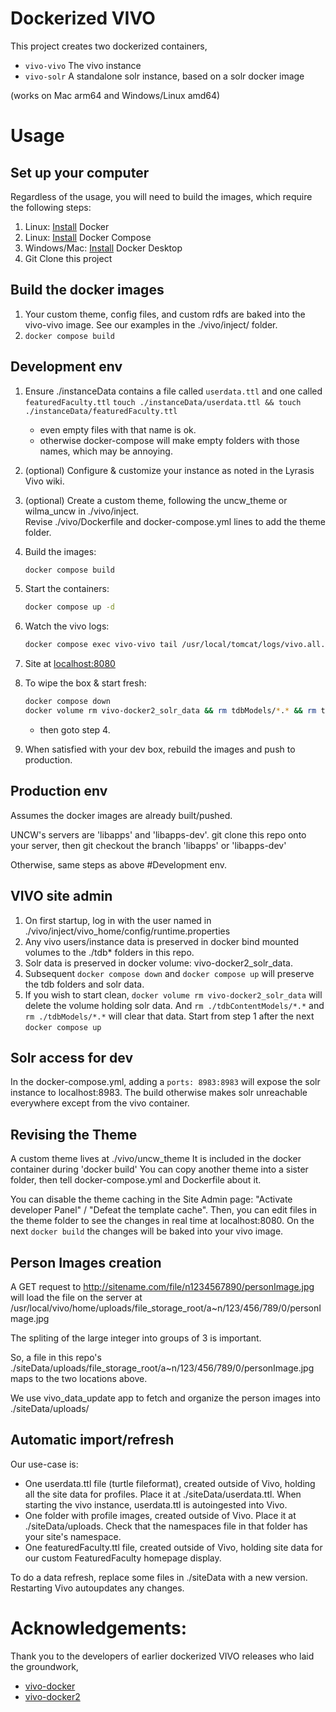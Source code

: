 # Dockerized VIVO

This project creates two dockerized containers,
- `vivo-vivo` The vivo instance
- `vivo-solr` A standalone solr instance, based on a solr docker image

(works on Mac arm64 and Windows/Linux amd64)

# Usage

## Set up your computer

Regardless of the usage, you will need to build the images, which require the following steps:

1. Linux: [Install](https://docs.docker.com/install/) Docker
1. Linux: [Install](https://docs.docker.com/compose/install/) Docker Compose
1. Windows/Mac: [Install](https://www.docker.com/products/docker-desktop) Docker Desktop
1. Git Clone this project

## Build the docker images

1. Your custom theme, config files, and custom rdfs are baked into the vivo-vivo image.  See our examples in the ./vivo/inject/ folder.
1. `docker compose build`

## Development env

1. Ensure ./instanceData contains a file called `userdata.ttl` and one called `featuredFaculty.ttl`
    `touch ./instanceData/userdata.ttl && touch ./instanceData/featuredFaculty.ttl`
    - even empty files with that name is ok.
    - otherwise docker-compose will make empty folders with those names, which may be annoying.
1. (optional)  Configure & customize your instance as noted in the Lyrasis Vivo wiki.
1. (optional)  Create a custom theme, following the uncw_theme or wilma_uncw in ./vivo/inject.  
Revise ./vivo/Dockerfile and docker-compose.yml lines to add the theme folder.
1. Build the images:
    ```bash
    docker compose build
    ```
1. Start the containers:
    ```bash
    docker compose up -d
    ```
1. Watch the vivo logs:
    ```bash
    docker compose exec vivo-vivo tail /usr/local/tomcat/logs/vivo.all.log -f
    ```

1. Site at [localhost:8080](http://localhost:8080)
1. To wipe the box & start fresh:
    ```bash
    docker compose down
    docker volume rm vivo-docker2_solr_data && rm tdbModels/*.* && rm tdbContentModels/*.*
    ```
    - then goto step 4.

1. When satisfied with your dev box, rebuild the images and push to production.  

## Production env

Assumes the docker images are already built/pushed.

UNCW's servers are 'libapps' and 'libapps-dev'.  git clone this repo onto your server, then git checkout the branch 'libapps' or 'libapps-dev'

Otherwise, same steps as above #Development env.




## VIVO site admin

1. On first startup, log in with the user named in ./vivo/inject/vivo_home/config/runtime.properties
1. Any vivo users/instance data is preserved in docker bind mounted volumes to the ./tdb* folders in this repo.
1. Solr data is preserved in docker volume: vivo-docker2_solr_data.
1. Subsequent `docker compose down` and `docker compose up` will preserve the tdb folders and solr data.
1. If you wish to start clean, `docker volume rm vivo-docker2_solr_data` will delete the volume holding solr data.  And `rm ./tdbContentModels/*.*` and `rm ./tdbModels/*.*` will clear that data.  Start from step 1 after  the next `docker compose up`

## Solr access for dev

In the docker-compose.yml, adding a `ports: 8983:8983` will expose the solr instance to localhost:8983.  The build otherwise makes solr unreachable everywhere except from the vivo container.


## Revising the Theme

A custom theme lives at ./vivo/uncw_theme  It is included in the docker container during 'docker build'
You can copy another theme into a sister folder, then tell docker-compose.yml and Dockerfile about it.

You can disable the theme caching in the Site Admin page: "Activate developer Panel" / "Defeat the template cache".  Then, you can edit files in the theme folder to see the changes in real time at localhost:8080.  On the next `docker build` the changes will be baked into your vivo image.


## Person Images creation

A GET request to http://sitename.com/file/n1234567890/personImage.jpg will load the file on the server at /usr/local/vivo/home/uploads/file_storage_root/a\~n/123/456/789/0/personImage.jpg

The spliting of the large integer into groups of 3 is important.

So, a file in this repo's ./siteData/uploads/file_storage_root/a~n/123/456/789/0/personImage.jpg maps to the two locations above.

We use vivo_data_update app to fetch and organize the person images into ./siteData/uploads/

## Automatic import/refresh

Our use-case is:
- One userdata.ttl file (turtle fileformat), created outside of Vivo, holding all the site data for profiles.  Place it at ./siteData/userdata.ttl.  When starting the vivo instance, userdata.ttl is autoingested into Vivo.
- One folder with profile images, created outside of Vivo.  Place it at ./siteData/uploads.  Check that the namespaces file in that folder has your site's namespace.
- One featuredFaculty.ttl file, created outside of Vivo, holding site data for our custom FeaturedFaculty homepage display.

To do a data refresh, replace some files in ./siteData with a new version.  Restarting Vivo autoupdates any changes.


# Acknowledgements:  
Thank you to the developers of earlier dockerized VIVO releases who laid the groundwork,
 - [vivo-docker](https://github.com/gwu-libraries/vivo-docker)
 - [vivo-docker2](https://github.com/vivo-community/vivo-docker2)